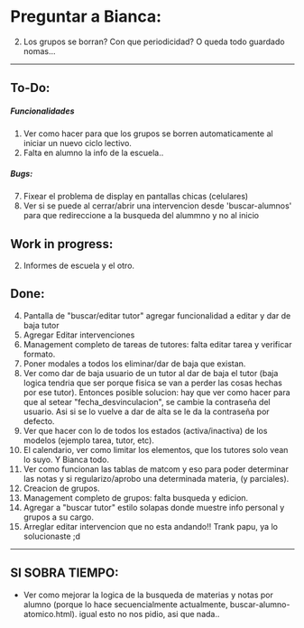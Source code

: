 # Preguntar a Bianca:
2. Los grupos se borran? Con que periodicidad? O queda todo guardado nomas...

---

## To-Do:
##### Funcionalidades
1. Ver como hacer para que los grupos se borren automaticamente al iniciar un nuevo ciclo lectivo.
4. Falta en alumno la info de la escuela..

##### Bugs:
7. Fixear el problema de display en pantallas chicas (celulares)
9. Ver si se puede al cerrar/abrir una intervencion desde 'buscar-alumnos' para que redireccione a la busqueda del alummno y no al inicio

## Work in progress:
2. Informes de escuela y el otro.

## Done:
4. Pantalla de "buscar/editar tutor" agregar funcionalidad a editar y dar de baja tutor
5. Agregar Editar intervenciones
3. Management completo de tareas de tutores: falta editar tarea y verificar formato.
6. Poner modales a todos los eliminar/dar de baja que existan.
9. Ver como dar de baja usuario de un tutor al dar de baja el tutor (baja logica tendria que ser porque fisica se van a perder las cosas hechas por ese tutor).
Entonces posible solucion: hay que ver como hacer para que al setear "fecha_desvinculacion", se cambie la contraseña del usuario. Asi si se lo vuelve a dar de alta se le da la contraseña por defecto.
9. Ver que hacer con lo de todos los estados (activa/inactiva) de los modelos (ejemplo tarea, tutor, etc).
10. El calendario, ver como limitar los elementos, que los tutores solo vean lo suyo. Y Bianca todo.
8. Ver como funcionan las tablas de matcom y eso para poder determinar las notas y si regularizo/aprobo una determinada materia, (y parciales).
12. Creacion de grupos.
1. Management completo de grupos: falta busqueda y edicion.
5. Agregar a "buscar tutor" estilo solapas donde muestre info personal y grupos a su cargo.
8. Arreglar editar intervencion que no esta andando!! Trank papu, ya lo solucionaste ;d

--- 

## SI SOBRA TIEMPO:
-  Ver como mejorar la logica de la busqueda de materias y notas por alumno (porque lo hace secuencialmente actualmente, buscar-alumno-atomico.html).
 igual esto no nos pidio, asi que nada..